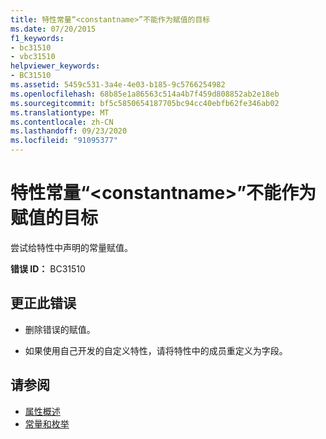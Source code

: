 ```yaml
---
title: 特性常量“<constantname>”不能作为赋值的目标
ms.date: 07/20/2015
f1_keywords:
- bc31510
- vbc31510
helpviewer_keywords:
- BC31510
ms.assetid: 5459c531-3a4e-4e03-b185-9c5766254982
ms.openlocfilehash: 68b85e1a86563c514a4b7f459d808852ab2e18eb
ms.sourcegitcommit: bf5c5850654187705bc94cc40ebfb62fe346ab02
ms.translationtype: MT
ms.contentlocale: zh-CN
ms.lasthandoff: 09/23/2020
ms.locfileid: "91095377"
---
```

# <a name="attribute-constant-constantname-cannot-be-the-target-of-an-assignment"></a>特性常量“\<constantname>”不能作为赋值的目标

尝试给特性中声明的常量赋值。  
  
 **错误 ID：** BC31510  
  
## <a name="to-correct-this-error"></a>更正此错误  
  
- 删除错误的赋值。  
  
- 如果使用自己开发的自定义特性，请将特性中的成员重定义为字段。  
  
## <a name="see-also"></a>请参阅

- [属性概述](../programming-guide/concepts/attributes/index.md)
- [常量和枚举](../language-reference/constants-and-enumerations.md)
